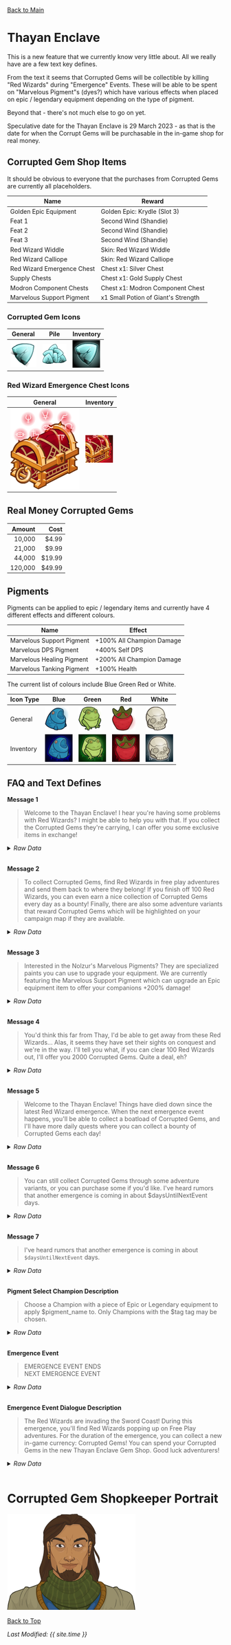 [Back to Main](index.md)

# Thayan Enclave

This is a new feature that we currently know very little about. All we really have are a few text key defines.

From the text it seems that Corrupted Gems will be collectible by killing "Red Wizards" during "Emergence" Events. These will be able to be spent on "Marvelous Pigment"s (dyes?) which have various effects when placed on epic / legendary equipment depending on the type of pigment.

Beyond that - there's not much else to go on yet.

Speculative date for the Thayan Enclave is 29 March 2023 - as that is the date for when the Corrupt Gems will be purchasable in the in-game shop for real money.

## Corrupted Gem Shop Items

It should be obvious to everyone that the purchases from Corrupted Gems are currently all placeholders.

| Name | Reward |
|---|---|
| Golden Epic Equipment | Golden Epic: Krydle (Slot 3) |
| Feat 1 | Second Wind (Shandie) |
| Feat 2 | Second Wind (Shandie) |
| Feat 3 | Second Wind (Shandie) |
| Red Wizard Widdle | Skin: Red Wizard Widdle |
| Red Wizard Calliope | Skin: Red Wizard Calliope |
| Red Wizard Emergence Chest | Chest x1: Silver Chest |
| Supply Chests | Chest x1: Gold Supply Chest |
| Modron Component Chests | Chest x1: Modron Component Chest |
| Marvelous Support Pigment | x1 Small Potion of Giant's Strength |

### Corrupted Gem Icons

| General | Pile | Inventory |
|---|---|---|
| ![Corrupted Gem Icon](images/thayan_cg.png) | ![Corrupted Gem Pile Icon](images/thayan_cg_pile.png) | ![Corrupted Gem Inventory Icon](images/thayan_cg_inv.png) |

### Red Wizard Emergence Chest Icons

| General | Inventory |
|---|---|
| ![Red Wizard Emergence Chest Icon](images/thayan_chest.png) | ![Red Wizard Emergence Chest Inventory Icon](images/thayan_chest_inv.png) |

## Real Money Corrupted Gems

| Amount | Cost |
|--:|--:|
| 10,000 | $4.99 |
| 21,000 | $9.99 |
| 44,000 | $19.99 |
| 120,000 | $49.99 |

## Pigments

Pigments can be applied to epic / legendary items and currently have 4 different effects and different colours.

| Name | Effect |
|---|---|
| Marvelous Support Pigment | +100% All Champion Damage |
| Marvelous DPS Pigment | +400% Self DPS |
| Marvelous Healing Pigment | +200% All Champion Damage |
| Marvelous Tanking Pigment | +100% Health |

The current list of colours include Blue Green Red or White.

| Icon Type | Blue | Green | Red | White |
|---|---|---|---|---|
| General | ![Blue Icon](images/thayan_blue.png) | ![Green Icon](images/thayan_green.png) | ![Red Icon](images/thayan_red.png) | ![White Icon](images/thayan_white.png) |
| Inventory | ![Blue Inventory Icon](images/thayan_blue_inv.png) | ![Green Inventory Icon](images/thayan_green_inv.png) | ![Red Inventory Icon](images/thayan_red_inv.png) | ![White Inventory Icon](images/thayan_white_inv.png) |

## FAQ and Text Defines

**Message 1**
> Welcome to the Thayan Enclave! I hear you're having some problems with Red Wizards? I might be able to help you with that. If you collect the Corrupted Gems they're carrying, I can offer you some exclusive items in exchange!
<details><summary><em>Raw Data</em></summary>
<p>
<pre>
{
    "contents": "Welcome to the Thayan Enclave! I hear you're having some problems with Red Wizards? I might be able to help you with that. If you collect the Corrupted Gems they're carrying, I can offer you some exclusive items in exchange!",
    "id": 4958,
    "key": "thayan_enclave_message_1"
}
</pre>
</p>
</details>
<br />

**Message 2**
> To collect Corrupted Gems, find Red Wizards in free play adventures and send them back to where they belong! If you finish off 100 Red Wizards, you can even earn a nice collection of Corrupted Gems every day as a bounty! Finally, there are also some adventure variants that reward Corrupted Gems which will be highlighted on your campaign map if they are available.
<details><summary><em>Raw Data</em></summary>
<p>
<pre>
{
    "contents": "To collect Corrupted Gems, find Red Wizards in free play adventures and send them back to where they belong! If you finish off 100 Red Wizards, you can even earn a nice collection of Corrupted Gems every day as a bounty! Finally, there are also some adventure variants that reward Corrupted Gems which will be highlighted on your campaign map if they are available.",
    "id": 4959,
    "key": "thayan_enclave_message_2"
}
</pre>
</p>
</details>
<br />

**Message 3**
> Interested in the Nolzur's Marvelous Pigments? They are specialized paints you can use to upgrade your equipment. We are currently featuring the Marvelous Support Pigment which can upgrade an Epic equipment item to offer your companions +200% damage!
<details><summary><em>Raw Data</em></summary>
<p>
<pre>
{
    "contents": "Interested in the Nolzur's Marvelous Pigments? They are specialized paints you can use to upgrade your equipment. We are currently featuring the Marvelous Support Pigment which can upgrade an Epic equipment item to offer your companions +200% damage!",
    "id": 4960,
    "key": "thayan_enclave_message_3"
}
</pre>
</p>
</details>
<br />

**Message 4**
> You'd think this far from Thay, I'd be able to get away from these Red Wizards... Alas, it seems they have set their sights on conquest and we're in the way. I'll tell you what, if you can clear 100 Red Wizards out, I'll offer you 2000 Corrupted Gems. Quite a deal, eh?
<details><summary><em>Raw Data</em></summary>
<p>
<pre>
{
    "contents": "You'd think this far from Thay, I'd be able to get away from these Red Wizards\u2026 Alas, it seems they have set their sights on conquest and we're in the way. I'll tell you what, if you can clear 100 Red Wizards out, I'll offer you 2000 Corrupted Gems. Quite a deal, eh?",
    "id": 4961,
    "key": "thayan_enclave_message_4"
}
</pre>
</p>
</details>
<br />

**Message 5**
> Welcome to the Thayan Enclave! Things have died down since the latest Red Wizard emergence. When the next emergence event happens, you'll be able to collect a boatload of Corrupted Gems, and I'll have more daily quests where you can collect a bounty of Corrupted Gems each day!
<details><summary><em>Raw Data</em></summary>
<p>
<pre>
{
    "contents": "Welcome to the Thayan Enclave! Things have died down since the latest Red Wizard emergence. When the next emergence event happens, you'll be able to collect a boatload of Corrupted Gems, and I'll have more daily quests where you can collect a bounty of Corrupted Gems each day!",
    "id": 4962,
    "key": "thayan_enclave_message_5"
}
</pre>
</p>
</details>
<br />

**Message 6**
> You can still collect Corrupted Gems through some adventure variants, or you can purchase some if you'd like. I've heard rumors that another emergence is coming in about $daysUntilNextEvent days.
<details><summary><em>Raw Data</em></summary>
<p>
<pre>
{
    "contents": "You can still collect Corrupted Gems through some adventure variants, or you can purchase some if you'd like. I've heard rumors that another emergence is coming in about $daysUntilNextEvent days.",
    "id": 4963,
    "key": "thayan_enclave_message_6"
}
</pre>
</p>
</details>
<br />

**Message 7**
> I've heard rumors that another emergence is coming in about `$daysUntilNextEvent` days.
<details><summary><em>Raw Data</em></summary>
<p>
<pre>
{
    "contents": "I've heard rumors that another emergence is coming in about $daysUntilNextEvent days.",
    "id": 4964,
    "key": "thayan_enclave_message_7"
}
</pre>
</p>
</details>
<br />

**Pigment Select Champion Description**
> Choose a Champion with a piece of Epic or Legendary equipment to apply $pigment_name to. Only Champions with the $tag tag may be chosen.
<details><summary><em>Raw Data</em></summary>
<p>
<pre>
{
    "contents": "Choose a Champion with a piece of Epic or Legendary equipment to apply $pigment_name to. Only Champions with the $tag tag may be chosen.",
    "id": 4981,
    "key": "pigment_select_champion_description"
}
{
    "contents": "DPS",
    "id": 4982,
    "key": "tag_dps"
}
{
    "contents": "Tanking",
    "id": 4983,
    "key": "tag_tanking"
}
{
    "contents": "You have no eligible equipment to apply this Marvelous Pigment to!",
    "id": 4985,
    "key": "no_legendary_for_pigment"
}
</pre>
</p>
</details>
<br />

**Emergence Event**
> EMERGENCE EVENT ENDS  
> NEXT EMERGENCE EVENT
<details><summary><em>Raw Data</em></summary>
<p>
<pre>
{
    "contents": "EMERGENCE EVENT ENDS",
    "id": 4965,
    "key": "emergence_event_ends"
},
{
    "contents": "NEXT EMERGENCE EVENT",
    "id": 4966,
    "key": "next_emergence_event"
}
</pre>
</p>
</details>
<br />

**Emergence Event Dialogue Description**
> The Red Wizards are invading the Sword Coast! During this emergence, you'll find Red Wizards popping up on Free Play adventures. For the duration of the emergence, you can collect a new in-game currency: Corrupted Gems! You can spend your Corrupted Gems in the new Thayan Enclave Gem Shop. Good luck adventurers!
<details><summary><em>Raw Data</em></summary>
<p>
<pre>
{
    "contents": "The Red Wizards are invading the Sword Coast! During this emergence, you'll find Red Wizards popping up on Free Play adventures. For the duration of the emergence, you can collect a new in-game currency: Corrupted Gems! You can spend your Corrupted Gems in the new Thayan Enclave Gem Shop. Good luck adventurers!",
    "id": 4979,
    "key": "emergence_event_dialog_description"
}
</pre>
</p>
</details>
<br />

# Corrupted Gem Shopkeeper Portrait

![Corrupt Gem Shopkeeper](images/thayan_shopkeeper.png)

[Back to Top](#top)

*Last Modified: {{ site.time }}*